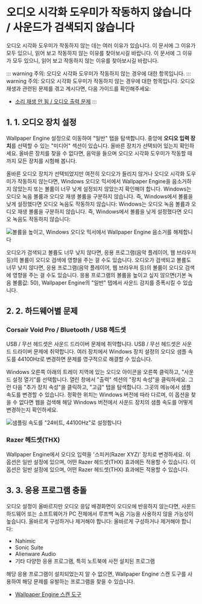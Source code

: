 # 오디오 시각화 도우미가 작동하지 않습니다 / 사운드가 검색되지 않습니다

오디오 시각화 도우미가 작동하지 않는 데는 여러 이유가 있습니다. 이 문서에 그 이유가 모두 있으니, 읽어 보고 작동하지 않는 이유를 찾아보시길 바랍니다. 이 문서에 그 이유가 모두 있으니, 읽어 보고 작동하지 않는 이유를 찾아보시길 바랍니다.

::: warning
주의: 오디오 시각화 도우미가 작동하지 않는 경우에 대한 항목입니다. ::: warning 주의: 오디오 시각화 도우미가 작동하지 않는 경우에 대한 항목입니다. 오디오 재생과 관련된 문제를 겪고 계시다면, 다음 가이드를 확인해주세요:

* [소리 재생 안 됨 / 오디오 출력 문제](/audio/nosound)
:::


## 1. 1. 오디오 장치 설정
Wallpaper Engine 설정으로 이동하여 "일반" 탭을 탐색합니다. 중앙에 **오디오 입력 장치**를 선택할 수 있는 "미디어" 섹션이 있습니다. 올바른 장치가 선택되어 있는지 확인하세요. 올바른 장치를 찾을 수 없다면, 음악을 들으며 오디오 시각화 도우미가 작동할 때까지 모든 장치를 시험해 봅니다.

올바른 오디오 장치가 선택되었지만 여전히 오디오가 들리지 않거나 오디오 시각화 도우미가 작동하지 않는다면, Windows 오디오 믹서에서 Wallpaper Engine을 음소거하지 않았는지 또는 볼륨이 너무 낮게 설정되지 않았는지 확인해야 합니다. Windows는 오디오 녹음 볼륨과 오디오 재생 볼륨을 구분하지 않습니다. 즉, Windows에서 볼륨을 낮게 설정했다면 오디오 녹음도 작동하지 않습니다: Windows는 오디오 녹음 볼륨과 오디오 재생 볼륨을 구분하지 않습니다. 즉, Windows에서 볼륨을 낮게 설정했다면 오디오 녹음도 작동하지 않습니다:

![볼륨을 높이고, Windows 오디오 믹서에서 Wallpaper Engine 음소거를 해제합니다](./audiomixer.png)

오디오가 검색되고 볼륨도 너무 낮지 않다면, 응용 프로그램(음악 플레이어, 웹 브라우저 등)의 볼륨이 오디오 검색에 영향을 주는 걸 수도 있습니다. 오디오가 검색되고 볼륨도 너무 낮지 않다면, 응용 프로그램(음악 플레이어, 웹 브라우저 등)의 볼륨이 오디오 검색에 영향을 주는 걸 수도 있습니다. 응용 프로그램의 볼륨을 높이고 싶지 않으면(기본 녹음 볼륨값: 50), Wallpaper Engine의 "일반" 탭에서 사운드 감지를 증폭시킬 수 있습니다.

## 2. 2. 하드웨어별 문제

### Corsair Void Pro / Bluetooth / USB 헤드셋

USB / 무선 헤드셋은 사운드 드라이버 문제에 취약합니다. USB / 무선 헤드셋은 사운드 드라이버 문제에 취약합니다. 여러 장치에서 Windows 장치 설정의 오디오 샘플 속도를 44100Hz로 변경하면 문제를 영구적으로 해결할 수 있습니다.

Windows 오른쪽 아래의 트레이 지역에 있는 오디오 아이콘을 오른쪽 클릭하고, "사운드 설정 열기"를 선택합니다. 열린 창에서 "출력" 섹션의 "장치 속성"을 클릭하세요.  그런 다음 "추가 장치 속성"을 클릭하고, "고급" 탭을 탐색합니다. 그곳의 메뉴에서 샘플 속도를 변경할 수 있습니다. 정확한 위치는 Windows 버전에 따라 다르며, 이 옵션을 찾을 수 없다면 웹을 검색해 해당 Windows 버전에서 사운드 장치의 샘플 속도를 어떻게 변경하는지 확인하세요.

![샘플링 속도를 "24비트, 44100Hz"로 설정합니다](./samplingrate.png)

### Razer 헤드셋(THX)

Wallpaper Engine에서 오디오 입력을 '스피커(Razer XYZ)' 장치로 변경하세요. 이 옵션은 일반 설정에 있으며, 어떤 Razer 헤드셋(THX) 효과에든 적용할 수 있습니다. 이 옵션은 일반 설정에 있으며, 어떤 Razer 헤드셋(THX) 효과에든 적용할 수 있습니다.

## 3. 3. 응용 프로그램 충돌

오디오 설정이 올바르지만 오디오 응답 배경화면이 오디오에 반응하지 않는다면, 사운드 하드웨어 또는 소프트웨어가 PC 전체에서 루프백 녹음 기능을 사용하지 않을 가능성이 높습니다. 올바르게 구성하거나 제거해야 합니다: 올바르게 구성하거나 제거해야 합니다:

* Nahimic
* Sonic Suite
* Alienware Audio
* 기타 다양한 응용 프로그램, 특히 노트북에 사전 설치된 프로그램

해당 응용 프로그램이 설치되었는지 알 수 없으면, Wallpaper Engine 스캔 도구를 사용하여 해당 문제를 유발하는 프로그램을 찾을 수 있습니다.

* [Wallpaper Engine 스캔 도구](/debug/scantool_support.html)

